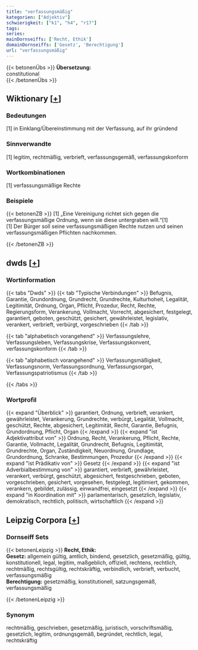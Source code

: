 ```yaml
---
title: "verfassungsmäßig"
kategorien: ["Adjektiv"]
schwierigkeit: ["k1", "h4", "r17"]
tags:
series:
mainDornseiffs: ['Recht, Ethik']
domainDornseiffs: ['Gesetz', 'Berechtigung']
url: "verfassungsmäßig"
---
```


{{< betonenÜbs >}}
**Übersetzung:**  
constitutional  
{{< /betonenÜbs >}}

## Wiktionary [[+](https://de.wiktionary.org/wiki/verfassungsmäßig)]

### Bedeutungen
[1] in Einklang/Übereinstimmung mit der Verfassung, auf ihr gründend  

### Sinnverwandte
[1] legitim, rechtmäßig, verbrieft, verfassungsgemäß, verfassungskonform  

### Wortkombinationen
[1] verfassungsmäßige Rechte  

### Beispiele
{{< betonenZB >}}
[1] „Eine Vereinigung richtet sich gegen die verfassungsmäßige Ordnung, wenn sie diese untergraben will.“[1]  
[1] Der Bürger soll seine verfassungsmäßigen Rechte nutzen und seinen verfassungsmäßigen Pflichten nachkommen.  

{{< /betonenZB >}}


## dwds [[+](https://www.dwds.de/wb/verfassungsmäßig)]

### Wortinformation
{{< tabs "Dwds" >}}
{{< tab "Typische Verbindungen" >}}
Befugnis, Garantie, Grundordnung, Grundrecht, Grundrechte, Kulturhoheit, Legalität, Legitimität, Ordnung, Organ, Pflicht, Prozedur, Recht, Rechte, Regierungsform, Verankerung, Vollmacht, Vorrecht, abgesichert, festgelegt, garantiert, geboten, geschützt, gesichert, gewährleistet, legislativ, verankert, verbrieft, verbürgt, vorgeschrieben
{{< /tab >}}

{{< tab "alphabetisch vorangehend" >}}
Verfassungslehre, Verfassungsleben, Verfassungskrise, Verfassungskonvent, verfassungskonform
{{< /tab >}}

{{< tab "alphabetisch vorangehend" >}}
Verfassungsmäßigkeit, Verfassungsnorm, Verfassungsordnung, Verfassungsorgan, Verfassungspatriotismus
{{< /tab >}}

{{< /tabs >}}

### Wortprofil
{{< expand "Überblick" >}} garantiert, Ordnung, verbrieft, verankert, gewährleistet, Verankerung, Grundrechte, verbürgt, Legalität, Vollmacht, geschützt, Rechte, abgesichert, Legitimität, Recht, Garantie, Befugnis, Grundordnung, Pflicht, Organ {{< /expand >}}
{{< expand "ist Adjektivattribut von" >}} Ordnung, Recht, Verankerung, Pflicht, Rechte, Garantie, Vollmacht, Legalität, Grundrecht, Befugnis, Legitimität, Grundrechte, Organ, Zuständigkeit, Neuordnung, Grundlage, Grundordnung, Schranke, Bestimmungen, Prozedur {{< /expand >}}
{{< expand "ist Prädikativ von" >}} Gesetz {{< /expand >}}
{{< expand "ist Adverbialbestimmung von" >}} garantiert, verbrieft, gewährleistet, verankert, verbürgt, geschützt, abgesichert, festgeschrieben, geboten, vorgeschrieben, gesichert, vorgesehen, festgelegt, legitimiert, gekommen, verankern, gebildet, zulässig, einwandfrei, eingesetzt {{< /expand >}}
{{< expand "in Koordination mit" >}} parlamentarisch, gesetzlich, legislativ, demokratisch, rechtlich, politisch, wirtschaftlich {{< /expand >}}

## Leipzig Corpora [[+](https://corpora.uni-leipzig.de/en/res?word=verfassungsmäßig&corpusId=deu_newscrawl-public_2018)]

### Dornseiff Sets
{{< betonenLeipzig >}}
**Recht, Ethik:**  
**Gesetz:** allgemein gültig, amtlich, bindend, gesetzlich, gesetzmäßig, gültig, konstitutionell, legal, legitim, maßgeblich, offiziell, rechtens, rechtlich, rechtmäßig, rechtsgültig, rechtskräftig, verbindlich, verbrieft, verbucht, verfassungsmäßig  
**Berechtigung:** gesetzmäßig, konstitutionell, satzungsgemäß, verfassungsmäßig  

{{< /betonenLeipzig >}}

### Synonym
rechtmäßig, geschrieben, gesetzmäßig, juristisch, vorschriftsmäßig, gesetzlich, legitim, ordnungsgemäß, begründet, rechtlich, legal, rechtskräftig


